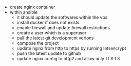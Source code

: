 - create nginx container
- within ansible
  - it should update the softwares within the vps
  - install docker if does not exists
  - enable firewall and update firewall restrictions
  - create a user which is a superuser
  - pull the latest git development verions
  - compose the project
  - update nginx from http to https by running letsencrypt
  - push the latest update to github
  - update nginx config to http2 and allow only TLS 1.3
